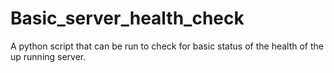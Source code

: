# Basic_server_health_check
A python script that can be run to check for basic status of the health of the up running server.
